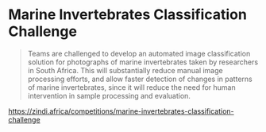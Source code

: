 # Marine Invertebrates Classification Challenge

>Teams are challenged to develop an automated image classification solution for photographs of marine invertebrates taken by researchers in South Africa. This will substantially reduce manual image processing efforts, and allow faster detection of changes in patterns of marine invertebrates, since it will reduce the need for human intervention in sample processing and evaluation.

<https://zindi.africa/competitions/marine-invertebrates-classification-challenge>
